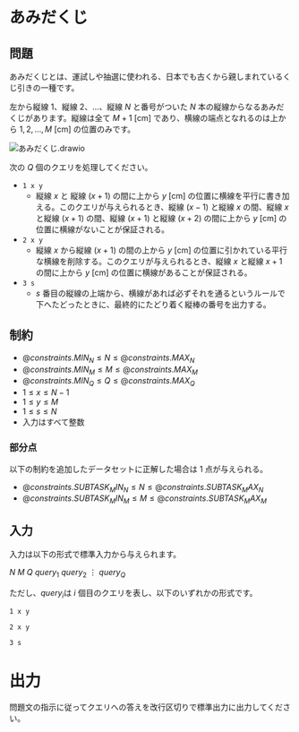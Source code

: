 # あみだくじ
## 問題

あみだくじとは、運試しや抽選に使われる、日本でも古くから親しまれているくじ引きの一種です。

左から縦線 $1$、縦線 $2$、$\dots$、縦線 $N$ と番号がついた $N$ 本の縦線からなるあみだくじがあります。縦線は全て $M + 1\ [\mathrm{cm}]$ であり、横線の端点となれるのは上から $1, 2, \dots, M\ [\mathrm{cm}]$ の位置のみです。

<!-- ![あみだくじ(1)](https://hackmd.io/_uploads/rJeFfkG5ke.svg) -->
![あみだくじ.drawio](https://hackmd.io/_uploads/HkQAwR69Je.svg)

次の $Q$ 個のクエリを処理してください。
- `1 x y`
    - 縦線 $x$ と 縦線 $(x + 1)$ の間に上から $y\ [\mathrm{cm}]$ の位置に横線を平行に書き加える。このクエリが与えられるとき、縦線 $(x-1)$ と縦線 $x$ の間、縦線 $x$ と縦線 $(x + 1)$ の間、縦線 $(x+1)$ と縦線 $(x + 2)$ の間に上から $y\ [\mathrm{cm}]$ の位置に横線がないことが保証される。
- `2 x y`
    - 縦線 $x$ から縦線 $(x + 1)$ の間の上から $y\ [\mathrm{cm}]$ の位置に引かれている平行な横線を削除する。このクエリが与えられるとき、縦線 $x$ と縦線 $x + 1$ の間に上から $y\ [\mathrm{cm}]$ の位置に横線があることが保証される。
- `3 s`
    - $s$ 番目の縦線の上端から、横線があれば必ずそれを通るというルールで下へたどったときに、最終的にたどり着く縦棒の番号を出力する。

## 制約

<!-- 平方分割 -->
- ${@constraints.MIN_N} \le N \le {@constraints.MAX_N}$
- ${@constraints.MIN_M} \le M \le {@constraints.MAX_M}$
- ${@constraints.MIN_Q} \le Q \le {@constraints.MAX_Q}$
- $1 \leq x \leq N - 1$
- $1 \leq y \leq M$
- $1 \leq s \leq N$
- 入力はすべて整数

### 部分点
<!-- セグ木 -->
以下の制約を追加したデータセットに正解した場合は $1$ 点が与えられる。
- ${@constraints.SUBTASK_MIN_N} \le N \le {@constraints.SUBTASK_MAX_N}$
- ${@constraints.SUBTASK_MIN_M} \le M \le {@constraints.SUBTASK_MAX_M}$


## 入力

入力は以下の形式で標準入力から与えられます。

<div class="code-math">

$N$ $M$
$Q$
$query_1$
$query_2$
$\vdots$
$query_Q$

</div>

ただし、$query_i$は $i$ 個目のクエリを表し、以下のいずれかの形式です。
```
1 x y
```
```
2 x y
```
```
3 s
```

# 出力
問題文の指示に従ってクエリへの答えを改行区切りで標準出力に出力してください。
